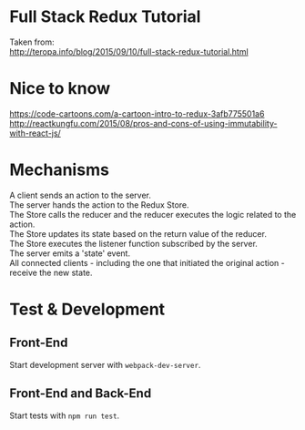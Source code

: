 Full Stack Redux Tutorial
===

Taken from:  
http://teropa.info/blog/2015/09/10/full-stack-redux-tutorial.html  

Nice to know
===
https://code-cartoons.com/a-cartoon-intro-to-redux-3afb775501a6  
http://reactkungfu.com/2015/08/pros-and-cons-of-using-immutability-with-react-js/

Mechanisms
===
A client sends an action to the server.  
The server hands the action to the Redux Store.  
The Store calls the reducer and the reducer executes the logic related to the action.  
The Store updates its state based on the return value of the reducer.  
The Store executes the listener function subscribed by the server.   
The server emits a 'state' event.  
All connected clients - including the one that initiated the original action - receive the new state.  

Test & Development
===
## Front-End  
Start development server with `webpack-dev-server`.  

## Front-End and Back-End
Start tests with `npm run test`.  
